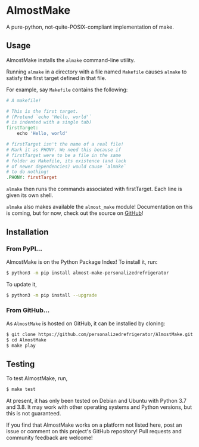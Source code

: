 # AlmostMake

A pure-python, not-quite-POSIX-compliant implementation of make.

## Usage

AlmostMake installs the `almake` command-line utility. 

Running `almake` in a directory with a file named `Makefile` causes `almake` to satisfy the first target defined in that file.

For example, say `Makefile` contains the following:
```Makefile
# A makefile!

# This is the first target.
# (Pretend `echo 'Hello, world'`
# is indented with a single tab)
firstTarget:
    echo 'Hello, world'

# firstTarget isn't the name of a real file!
# Mark it as PHONY. We need this because if 
# firstTarget were to be a file in the same
# folder as Makefile, its existence (and lack
# of newer dependencies) would cause `almake`
# to do nothing!
.PHONY: firstTarget
```

`almake` then runs the commands associated with firstTarget. Each line is given its own shell.

`almake` also makes available the `almost_make` module! Documentation on this is coming, but for now, check out the source on [GitHub](https://github.com/personalizedrefrigerator/AlmostMake)! 

## Installation

### From PyPI...
AlmostMake is on the Python Package Index! To install it, run:
```sh
$ python3 -m pip install almost-make-personalizedrefrigerator
```

To update it,
```sh
$ python3 -m pip install --upgrade
```

### From GitHub...

As `AlmostMake` is hosted on GitHub, it can be installed by cloning:
```sh
$ git clone https://github.com/personalizedrefrigerator/AlmostMake.git
$ cd AlmostMake
$ make play
```

## Testing

To test AlmostMake, run,
```sh
$ make test
```

At present, it has only been tested on Debian and Ubuntu with Python 3.7 and 3.8. It may work with other operating systems and Python versions, but this is not guaranteed.

If you find that AlmostMake works on a platform not listed here, post an issue or comment on this project's GitHub repository! Pull requests and community feedback are welcome!
